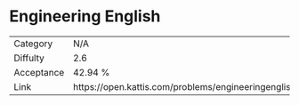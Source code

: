 # Engineering English

<table>
    <tr>
        <td>Category</td>
        <td>N/A</td>
    </tr>
    <tr>
        <td>Diffulty</td>
        <td>2.6</td>
    </tr>
    <tr>
        <td>Acceptance</td>
        <td>42.94 %</td>
    </tr>
    <tr>
        <td>Link</td>
        <td>https://open.kattis.com/problems/engineeringenglish</td>
    </tr>
</table>